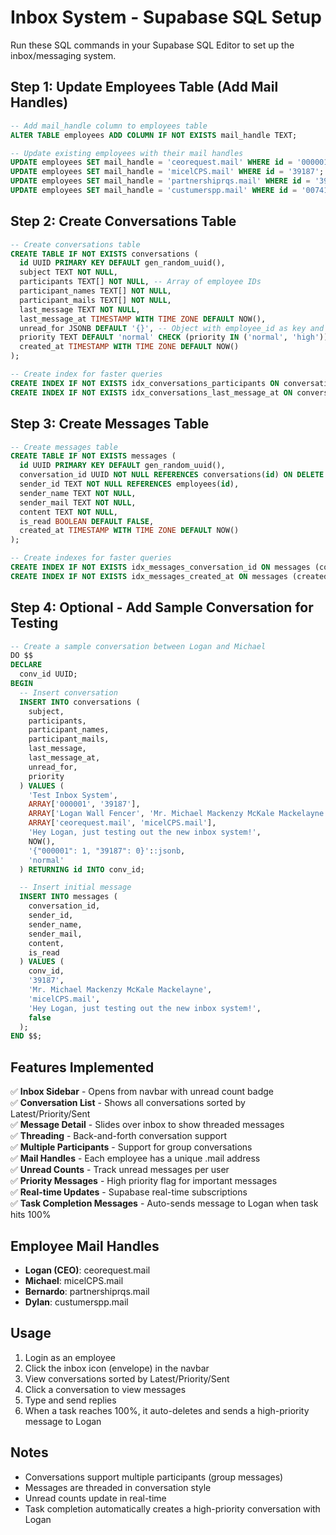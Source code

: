 # Inbox System - Supabase SQL Setup

Run these SQL commands in your Supabase SQL Editor to set up the inbox/messaging system.

## Step 1: Update Employees Table (Add Mail Handles)

```sql
-- Add mail_handle column to employees table
ALTER TABLE employees ADD COLUMN IF NOT EXISTS mail_handle TEXT;

-- Update existing employees with their mail handles
UPDATE employees SET mail_handle = 'ceorequest.mail' WHERE id = '000001';
UPDATE employees SET mail_handle = 'micelCPS.mail' WHERE id = '39187';
UPDATE employees SET mail_handle = 'partnershiprqs.mail' WHERE id = '392318';
UPDATE employees SET mail_handle = 'custumerspp.mail' WHERE id = '007411';
```

## Step 2: Create Conversations Table

```sql
-- Create conversations table
CREATE TABLE IF NOT EXISTS conversations (
  id UUID PRIMARY KEY DEFAULT gen_random_uuid(),
  subject TEXT NOT NULL,
  participants TEXT[] NOT NULL, -- Array of employee IDs
  participant_names TEXT[] NOT NULL,
  participant_mails TEXT[] NOT NULL,
  last_message TEXT NOT NULL,
  last_message_at TIMESTAMP WITH TIME ZONE DEFAULT NOW(),
  unread_for JSONB DEFAULT '{}', -- Object with employee_id as key and unread count as value
  priority TEXT DEFAULT 'normal' CHECK (priority IN ('normal', 'high')),
  created_at TIMESTAMP WITH TIME ZONE DEFAULT NOW()
);

-- Create index for faster queries
CREATE INDEX IF NOT EXISTS idx_conversations_participants ON conversations USING GIN (participants);
CREATE INDEX IF NOT EXISTS idx_conversations_last_message_at ON conversations (last_message_at DESC);
```

## Step 3: Create Messages Table

```sql
-- Create messages table
CREATE TABLE IF NOT EXISTS messages (
  id UUID PRIMARY KEY DEFAULT gen_random_uuid(),
  conversation_id UUID NOT NULL REFERENCES conversations(id) ON DELETE CASCADE,
  sender_id TEXT NOT NULL REFERENCES employees(id),
  sender_name TEXT NOT NULL,
  sender_mail TEXT NOT NULL,
  content TEXT NOT NULL,
  is_read BOOLEAN DEFAULT FALSE,
  created_at TIMESTAMP WITH TIME ZONE DEFAULT NOW()
);

-- Create indexes for faster queries
CREATE INDEX IF NOT EXISTS idx_messages_conversation_id ON messages (conversation_id);
CREATE INDEX IF NOT EXISTS idx_messages_created_at ON messages (created_at);
```

## Step 4: Optional - Add Sample Conversation for Testing

```sql
-- Create a sample conversation between Logan and Michael
DO $$
DECLARE
  conv_id UUID;
BEGIN
  -- Insert conversation
  INSERT INTO conversations (
    subject,
    participants,
    participant_names,
    participant_mails,
    last_message,
    last_message_at,
    unread_for,
    priority
  ) VALUES (
    'Test Inbox System',
    ARRAY['000001', '39187'],
    ARRAY['Logan Wall Fencer', 'Mr. Michael Mackenzy McKale Mackelayne'],
    ARRAY['ceorequest.mail', 'micelCPS.mail'],
    'Hey Logan, just testing out the new inbox system!',
    NOW(),
    '{"000001": 1, "39187": 0}'::jsonb,
    'normal'
  ) RETURNING id INTO conv_id;

  -- Insert initial message
  INSERT INTO messages (
    conversation_id,
    sender_id,
    sender_name,
    sender_mail,
    content,
    is_read
  ) VALUES (
    conv_id,
    '39187',
    'Mr. Michael Mackenzy McKale Mackelayne',
    'micelCPS.mail',
    'Hey Logan, just testing out the new inbox system!',
    false
  );
END $$;
```

## Features Implemented

✅ **Inbox Sidebar** - Opens from navbar with unread count badge  
✅ **Conversation List** - Shows all conversations sorted by Latest/Priority/Sent  
✅ **Message Detail** - Slides over inbox to show threaded messages  
✅ **Threading** - Back-and-forth conversation support  
✅ **Multiple Participants** - Support for group conversations  
✅ **Mail Handles** - Each employee has a unique .mail address  
✅ **Unread Counts** - Track unread messages per user  
✅ **Priority Messages** - High priority flag for important messages  
✅ **Real-time Updates** - Supabase real-time subscriptions  
✅ **Task Completion Messages** - Auto-sends message to Logan when task hits 100%

## Employee Mail Handles

- **Logan (CEO)**: ceorequest.mail
- **Michael**: micelCPS.mail
- **Bernardo**: partnershiprqs.mail
- **Dylan**: custumerspp.mail

## Usage

1. Login as an employee
2. Click the inbox icon (envelope) in the navbar
3. View conversations sorted by Latest/Priority/Sent
4. Click a conversation to view messages
5. Type and send replies
6. When a task reaches 100%, it auto-deletes and sends a high-priority message to Logan

## Notes

- Conversations support multiple participants (group messages)
- Messages are threaded in conversation style
- Unread counts update in real-time
- Task completion automatically creates a high-priority conversation with Logan

